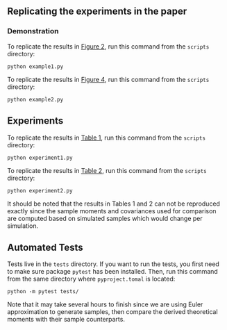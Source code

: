 ## Replicating the experiments in the paper

### Demonstration

To replicate the results in [Figure 2](../results/m1-1fsv.png), run this command from the `scripts` directory:

```         
python example1.py
```

To replicate the results in [Figure 4](../results/cov21-1fsv.png), run this command from the `scripts` directory:

```         
python example2.py
```

## Experiments

To replicate the results in [Table 1](../results/comp-mom-1fsvj.png), run this command from the `scripts` directory:

```         
python experiment1.py
```

To replicate the results in [Table 2](../results/comp-cov-1fsvj.png), run this command from the `scripts` directory:

```         
python experiment2.py
```

It should be noted that the results in Tables 1 and 2 can not be
reproduced exactly since the sample moments and covariances used for
comparison are computed based on simulated samples which would change
per simulation.


## Automated Tests

Tests live in the `tests` directory. If you want to run the tests, you first need to make sure package `pytest` has been installed. Then, run this command from the same directory where `pyproject.tomal` is located:

```         
python -m pytest tests/
```

Note that it may take several hours to finish since we are using Euler approximation to generate samples, then compare the derived theoretical moments with their sample counterparts.
